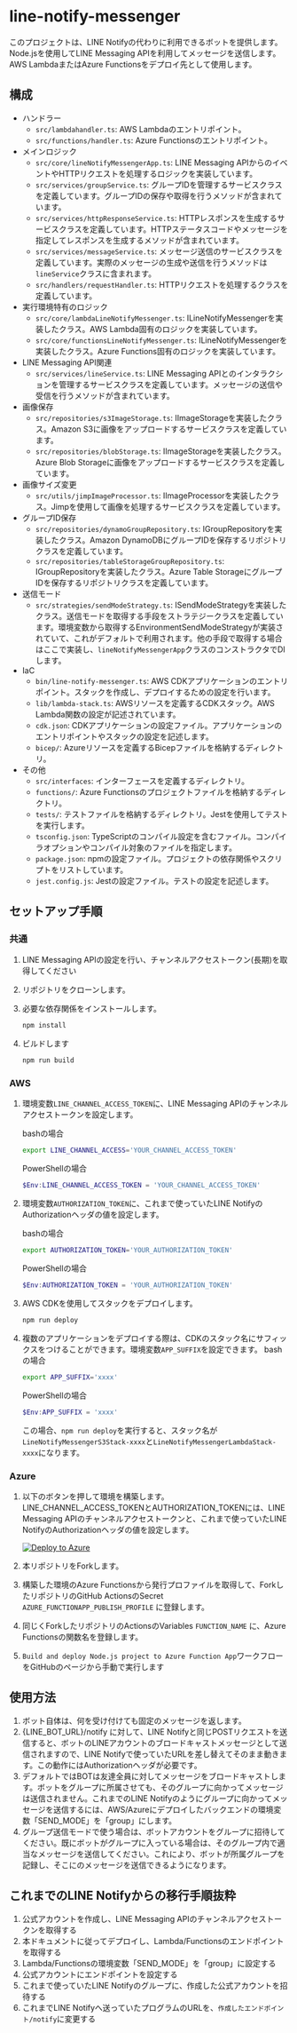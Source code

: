 # line-notify-messenger

このプロジェクトは、LINE Notifyの代わりに利用できるボットを提供します。Node.jsを使用してLINE Messaging APIを利用してメッセージを送信します。  
AWS LambdaまたはAzure Functionsをデプロイ先として使用します。  

## 構成

- ハンドラー
  - `src/lambdahandler.ts`: AWS Lambdaのエントリポイント。
  - `src/functions/handler.ts`: Azure Functionsのエントリポイント。
- メインロジック
  - `src/core/lineNotifyMessengerApp.ts`: LINE Messaging APIからのイベントやHTTPリクエストを処理するロジックを実装しています。
  - `src/services/groupService.ts`: グループIDを管理するサービスクラスを定義しています。グループIDの保存や取得を行うメソッドが含まれています。
  - `src/services/httpResponseService.ts`: HTTPレスポンスを生成するサービスクラスを定義しています。HTTPステータスコードやメッセージを指定してレスポンスを生成するメソッドが含まれています。
  - `src/services/messageService.ts`: メッセージ送信のサービスクラスを定義しています。実際のメッセージの生成や送信を行うメソッドは`lineService`クラスに含まれます。
  - `src/handlers/requestHandler.ts`: HTTPリクエストを処理するクラスを定義しています。
- 実行環境特有のロジック
  - `src/core/lambdaLineNotifyMessenger.ts`: ILineNotifyMessengerを実装したクラス。AWS Lambda固有のロジックを実装しています。
  - `src/core/functionsLineNotifyMessenger.ts`: ILineNotifyMessengerを実装したクラス。Azure Functions固有のロジックを実装しています。
- LINE Messaging API関連
  - `src/services/lineService.ts`: LINE Messaging APIとのインタラクションを管理するサービスクラスを定義しています。メッセージの送信や受信を行うメソッドが含まれています。
- 画像保存
  - `src/repositories/s3ImageStorage.ts`: IImageStorageを実装したクラス。Amazon S3に画像をアップロードするサービスクラスを定義しています。
  - `src/repositories/blobStorage.ts`: IImageStorageを実装したクラス。Azure Blob Storageに画像をアップロードするサービスクラスを定義しています。
- 画像サイズ変更
  - `src/utils/jimpImageProcessor.ts`: IImageProcessorを実装したクラス。Jimpを使用して画像を処理するサービスクラスを定義しています。
- グループID保存
  - `src/repositories/dynamoGroupRepository.ts`: IGroupRepositoryを実装したクラス。Amazon DynamoDBにグループIDを保存するリポジトリクラスを定義しています。
  - `src/repositories/tableStorageGroupRepository.ts`: IGroupRepositoryを実装したクラス。Azure Table StorageにグループIDを保存するリポジトリクラスを定義しています。
- 送信モード
  - `src/strategies/sendModeStrategy.ts`: ISendModeStrategyを実装したクラス。送信モードを取得する手段をストラテジークラスを定義しています。環境変数から取得するEnvironmentSendModeStrategyが実装されていて、これがデフォルトで利用されます。他の手段で取得する場合はここで実装し、`lineNotifyMessengerApp`クラスのコンストラクタでDIします。
- IaC
  - `bin/line-notify-messenger.ts`: AWS CDKアプリケーションのエントリポイント。スタックを作成し、デプロイするための設定を行います。
  - `lib/lambda-stack.ts`: AWSリソースを定義するCDKスタック。AWS Lambda関数の設定が記述されています。
  - `cdk.json`: CDKアプリケーションの設定ファイル。アプリケーションのエントリポイントやスタックの設定を記述します。
  - `bicep/`: Azureリソースを定義するBicepファイルを格納するディレクトリ。
- その他
  - `src/interfaces`: インターフェースを定義するディレクトリ。
  - `functions/`: Azure Functionsのプロジェクトファイルを格納するディレクトリ。
  - `tests/`: テストファイルを格納するディレクトリ。Jestを使用してテストを実行します。
  - `tsconfig.json`: TypeScriptのコンパイル設定を含むファイル。コンパイラオプションやコンパイル対象のファイルを指定します。
  - `package.json`: npmの設定ファイル。プロジェクトの依存関係やスクリプトをリストしています。
  - `jest.config.js`: Jestの設定ファイル。テストの設定を記述します。

## セットアップ手順

### 共通

1. LINE Messaging APIの設定を行い、チャンネルアクセストークン(長期)を取得してください
2. リポジトリをクローンします。
3. 必要な依存関係をインストールします。

   ```bash
   npm install
   ```

4. ビルドします

   ```bash
   npm run build
   ```
### AWS

1. 環境変数`LINE_CHANNEL_ACCESS_TOKEN`に、LINE Messaging APIのチャンネルアクセストークンを設定します。

   bashの場合

   ```bash
   export LINE_CHANNEL_ACCESS='YOUR_CHANNEL_ACCESS_TOKEN'
   ```

   PowerShellの場合

   ```powershell
   $Env:LINE_CHANNEL_ACCESS_TOKEN = 'YOUR_CHANNEL_ACCESS_TOKEN'
   ```

2. 環境変数`AUTHORIZATION_TOKEN`に、これまで使っていたLINE NotifyのAuthorizationヘッダの値を設定します。

   bashの場合

   ```bash
   export AUTHORIZATION_TOKEN='YOUR_AUTHORIZATION_TOKEN'
   ```

   PowerShellの場合

   ```powershell
   $Env:AUTHORIZATION_TOKEN = 'YOUR_AUTHORIZATION_TOKEN'
   ```

3. AWS CDKを使用してスタックをデプロイします。

   ```bash
   npm run deploy
   ```

4. 複数のアプリケーションをデプロイする際は、CDKのスタック名にサフィックスをつけることができます。環境変数`APP_SUFFIX`を設定できます。
   bashの場合

   ```bash
   export APP_SUFFIX='xxxx'
   ```

   PowerShellの場合

   ```powershell
   $Env:APP_SUFFIX = 'xxxx'
   ```

   この場合、`npm run deploy`を実行すると、スタック名が`LineNotifyMessengerS3Stack-xxxx`と`LineNotifyMessengerLambdaStack-xxxx`になります。

### Azure 

1. 以下のボタンを押して環境を構築します。LINE_CHANNEL_ACCESS_TOKENとAUTHORIZATION_TOKENには、LINE Messaging APIのチャンネルアクセストークンと、これまで使っていたLINE NotifyのAuthorizationヘッダの値を設定します。

   [![Deploy to Azure](https://aka.ms/deploytoazurebutton)](https://portal.azure.com/#create/Microsoft.Template/uri/https%3A%2F%2Fkenichiro-kimura.github.io%2Fline-notify-messenger%2Fazuredeploy.json)

2. 本リポジトリをForkします。

3. 構築した環境のAzure Functionsから発行プロファイルを取得して、ForkしたリポジトリのGitHub ActionsのSecret `AZURE_FUNCTIONAPP_PUBLISH_PROFILE` に登録します。

4. 同じくForkしたリポジトリのActionsのVariables `FUNCTION_NAME` に、Azure Functionsの関数名を登録します。

5. `Build and deploy Node.js project to Azure Function App`ワークフローをGitHubのページから手動で実行します

## 使用方法

1. ボット自体は、何を受け付けても固定のメッセージを返します。
2. {LINE_BOT_URL}/notify に対して、LINE Notifyと同じPOSTリクエストを送信すると、ボットのLINEアカウントのブロードキャストメッセージとして送信されますので、LINE Notifyで使っていたURLを差し替えてそのまま動きます。この動作にはAuthorizationヘッダが必要です。
3. デフォルトではBOTは友達全員に対してメッセージをブロードキャストします。ボットをグループに所属させても、そのグループに向かってメッセージは送信されません。これまでのLINE Notifyのようにグループに向かってメッセージを送信するには、AWS/Azureにデプロイしたバックエンドの環境変数「SEND_MODE」を「group」にします。
4. グループ送信モードで使う場合は、ボットアカウントをグループに招待してください。既にボットがグループに入っている場合は、そのグループ内で適当なメッセージを送信してください。これにより、ボットが所属グループを記録し、そこにのメッセージを送信できるようになります。

## これまでのLINE Notifyからの移行手順抜粋

1. 公式アカウントを作成し、LINE Messaging APIのチャンネルアクセストークンを取得する
2. 本ドキュメントに従ってデプロイし、Lambda/Functionsのエンドポイントを取得する
3. Lambda/Functionsの環境変数「SEND_MODE」を「group」に設定する
4. 公式アカウントにエンドポイントを設定する
5. これまで使っていたLINE Notifyのグループに、作成した公式アカウントを招待する
6. これまでLINE Notifyへ送っていたプログラムのURLを、`作成したエンドポイント/notify`に変更する
